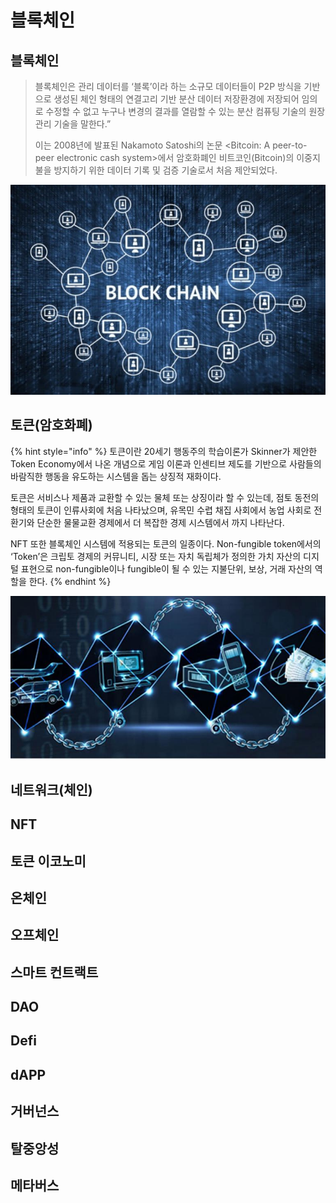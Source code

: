 # 블록체인

## 블록체인

> &#x20;블록체인은 관리 데이터를 ‘블록’이라 하는 소규모 데이터들이 P2P 방식을 기반으로 생성된 체인 형태의 연결고리 기반 분산 데이터 저장환경에 저장되어 임의로 수정할 수 없고 누구나 변경의 결과를 열람할 수 있는 분산 컴퓨팅 기술의 원장 관리 기술을 말한다.”
>
> &#x20;이는 2008년에 발표된 Nakamoto Satoshi의 논문 \<Bitcoin: A peer-to-peer electronic cash system>에서 암호화폐인 비트코인(Bitcoin)의 이중지불을 방지하기 위한 데이터 기록 및 검증 기술로서 처음 제안되었다.

![그림 1 블록ㅔㅣ](<../../.gitbook/assets/01.19324070.1 (2).jpg>)

## 토큰(암호화폐)

{% hint style="info" %}
토큰이란 20세기 행동주의 학습이론가 Skinner가 제안한 Token Economy에서 나온 개념으로 게임 이론과 인센티브 제도를 기반으로 사람들의 바람직한 행동을 유도하는 시스템을 돕는 상징적 재화이다.

&#x20;토큰은 서비스나 제품과 교환할 수 있는 물체 또는 상징이라 할 수 있는데, 점토 동전의 형태의 토큰이 인류사회에 처음 나타났으며, 유목민 수렵 채집 사회에서 농업 사회로 전환기와 단순한 물물교환 경제에서 더 복잡한 경제 시스템에서 까지 나타난다.

&#x20;NFT 또한 블록체인 시스템에 적용되는 토큰의 일종이다. Non-fungible token에서의 ‘Token’은 크립토 경제의 커뮤니티, 시장 또는 자치 독립체가 정의한 가치 자산의 디지털 표현으로 non-fungible이나 fungible이 될 수 있는 지불단위, 보상, 거래 자산의 역할을 한다.
{% endhint %}

![](../../.gitbook/assets/image.png)

## 네트워크(체인)

## NFT

## 토큰 이코노미

## 온체인

## 오프체인

## 스마트 컨트랙트

## DAO

## Defi

## dAPP

## 거버넌스

## 탈중앙성

## 메타버스



&#x20;
